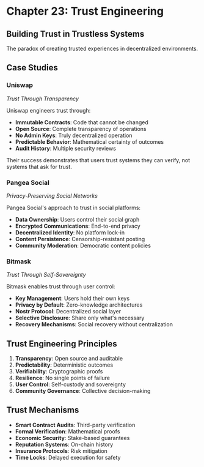 # Chapter 23: Trust Engineering

## Building Trust in Trustless Systems

The paradox of creating trusted experiences in decentralized environments.

## Case Studies

### Uniswap
*Trust Through Transparency*

Uniswap engineers trust through:

- **Immutable Contracts**: Code that cannot be changed
- **Open Source**: Complete transparency of operations
- **No Admin Keys**: Truly decentralized operation
- **Predictable Behavior**: Mathematical certainty of outcomes
- **Audit History**: Multiple security reviews

Their success demonstrates that users trust systems they can verify, not systems that ask for trust.

### Pangea Social
*Privacy-Preserving Social Networks*

Pangea Social's approach to trust in social platforms:

- **Data Ownership**: Users control their social graph
- **Encrypted Communications**: End-to-end privacy
- **Decentralized Identity**: No platform lock-in
- **Content Persistence**: Censorship-resistant posting
- **Community Moderation**: Democratic content policies

### Bitmask
*Trust Through Self-Sovereignty*

Bitmask enables trust through user control:

- **Key Management**: Users hold their own keys
- **Privacy by Default**: Zero-knowledge architectures
- **Nostr Protocol**: Decentralized social layer
- **Selective Disclosure**: Share only what's necessary
- **Recovery Mechanisms**: Social recovery without centralization

## Trust Engineering Principles

1. **Transparency**: Open source and auditable
2. **Predictability**: Deterministic outcomes
3. **Verifiability**: Cryptographic proofs
4. **Resilience**: No single points of failure
5. **User Control**: Self-custody and sovereignty
6. **Community Governance**: Collective decision-making

## Trust Mechanisms

- **Smart Contract Audits**: Third-party verification
- **Formal Verification**: Mathematical proofs
- **Economic Security**: Stake-based guarantees
- **Reputation Systems**: On-chain history
- **Insurance Protocols**: Risk mitigation
- **Time Locks**: Delayed execution for safety